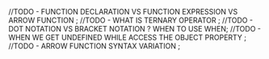 //TODO -  FUNCTION DECLARATION VS FUNCTION EXPRESSION VS ARROW FUNCTION ;
//TODO -  WHAT IS TERNARY OPERATOR ;
//TODO -  DOT NOTATION VS BRACKET NOTATION  ? WHEN TO USE WHEN;
//TODO -  WHEN WE GET UNDEFINED WHILE ACCESS THE OBJECT PROPERTY ;
//TODO - ARROW FUNCTION SYNTAX VARIATION ;

